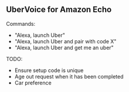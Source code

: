 UberVoice for Amazon Echo
-------------------------

Commands:
- "Alexa, launch Uber"
- "Alexa, launch Uber and pair with code X"
- "Alexa, launch Uber and get me an uber"


TODO:
- Ensure setup code is unique
- Age out request when it has been completed
- Car preference
